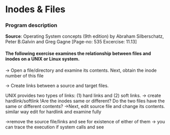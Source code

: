 # Inodes & Files

### Program description

<strong>Source</strong>: Operating System concepts (9th edition) by Abraham Silberschatz, Peter B.Galvin and Greg Gagne [Page-no: 535 Excercise: 11.13]

#### The following exercise examines the relationship between files and inodes on a UNIX or Linux system. 

 -> Open a file/directory and examine its contents. Next, obtain the inode number of this file
 
 -> Create links between a source and target files. 

UNIX provides two types of links: (1) hard links and (2) soft links.
 -> create hardlink/softlink !Are the inodes same or different? Do the two files have the same or different contents?
 ->Next, edit source file and change its contents. similar way edit for hardlink and examine fully 

 ->remove the source file/links and see for existence of either of them
 -> you can trace the execution if system calls and see

